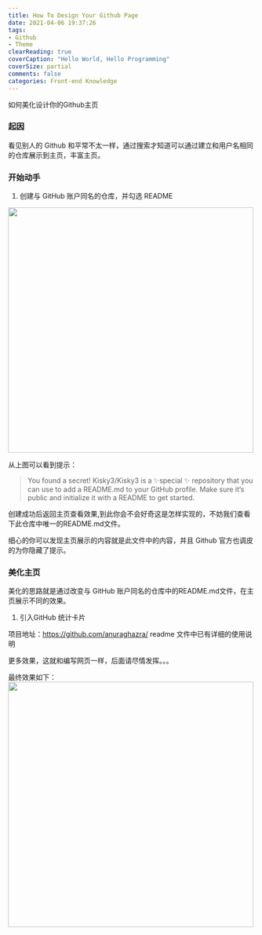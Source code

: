 ```yaml
---
title: How To Design Your Github Page
date: 2021-04-06 19:37:26
tags:
- Github
- Theme
clearReading: true
coverCaption: "Hello World, Hello Programming"
coverSize: partial
comments: false
categories: Front-end Knowledge
---
```

如何美化设计你的Github主页
<!--more-->
### 起因
看见别人的 Github 和平常不太一样，通过搜索才知道可以通过建立和用户名相同的仓库展示到主页，丰富主页。

### 开始动手
1. 创建与 GitHub 账户同名的仓库，并勾选 README
<img src="./1.png" style="width: 500px" />

从上图可以看到提示：
>You found a secret! Kisky3/Kisky3 is a ✨special ✨ repository that you can use to add a README.md to your GitHub profile. Make sure it’s public and initialize it with a README to get started.

创建成功后返回主页查看效果,到此你会不会好奇这是怎样实现的，不妨我们查看下此仓库中唯一的README.md文件。

细心的你可以发现主页展示的内容就是此文件中的内容，并且 Github 官方也调皮的为你隐藏了提示。

### 美化主页
美化的思路就是通过改变与 GitHub 账户同名的仓库中的README.md文件，在主页展示不同的效果。
1. 引入GitHub 统计卡片

项目地址：https://github.com/anuraghazra/
readme 文件中已有详细的使用说明

更多效果，这就和编写网页一样，后面请尽情发挥。。。

最终效果如下：
<img src="./2.png" style="width: 500px" />
